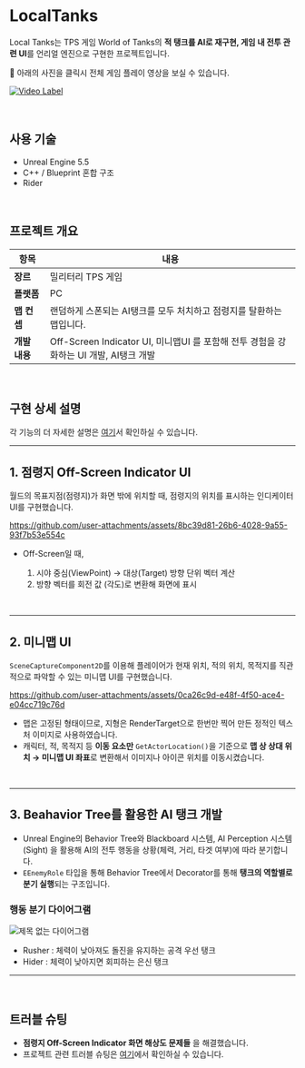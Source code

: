 # LocalTanks
Local Tanks는 TPS 게임 World of Tanks의 **적 탱크를 AI로 재구현, 게임 내 전투 관련 UI**를 언리얼 엔진으로 구현한 프로젝트입니다.

🎥 아래의 사진을 클릭시 전체 게임 플레이 영상을 보실 수 있습니다.

[![Video Label](http://img.youtube.com/vi/QvqlY-0BTxU/0.jpg)](https://youtu.be/QvqlY-0BTxU)

<br>

## 사용 기술
- Unreal Engine 5.5
- C++ / Blueprint 혼합 구조
- Rider

<br>

## 프로젝트 개요
| 항목 | 내용 |
| --- | --- |
| **장르** | 밀리터리 TPS 게임 |
| **플랫폼** | PC |
| **맵 컨셉** | 랜덤하게 스폰되는 AI탱크를 모두 처치하고 점령지를 탈환하는 맵입니다. |
| **개발 내용** | Off-Screen Indicator UI, 미니맵UI 를 포함해 전투 경험을 강화하는 UI 개발, AI탱크 개발 |

<br>

## 구현 상세 설명
각 기능의 더 자세한 설명은 [여기](https://kimskye.notion.site/Local-Tanks-1ceb7f13b7a680dcb4eeccc7445a982a?pvs=74)서 확인하실 수 있습니다.

---

## 1. 점령지 Off-Screen Indicator UI 
월드의 목표지점(점령지)가 화면 밖에 위치할 때, 점령지의 위치를 표시하는 인디케이터 UI를 구현했습니다.

https://github.com/user-attachments/assets/8bc39d81-26b6-4028-9a55-93f7b53e554c


- Off-Screen일 때,
  
   1. 시야 중심(ViewPoint) → 대상(Target) 방향 단위 벡터 계산
   2. 방향 벡터를 회전 값 (각도)로 변환해 화면에 표시

<br>

---

## 2. 미니맵 UI
`SceneCaptureComponent2D`를 이용해 플레이어가 현재 위치, 적의 위치, 목적지를 직관적으로 파악할 수 있는 미니맵 UI를 구현했습니다.

https://github.com/user-attachments/assets/0ca26c9d-e48f-4f50-ace4-e04cc719c76d

- 맵은 고정된 형태이므로, 지형은 RenderTarget으로 한번만 찍어 만든 정적인 텍스처 이미지로 사용하였습니다.
- 캐릭터, 적, 목적지 등 **이동 요소만** `GetActorLocation()`을 기준으로 **맵 상 상대 위치 → 미니맵 UI 좌표**로 변환해서 이미지나 아이콘 위치를 이동시켰습니다.

<br>

---

## 3. Beahavior Tree를 활용한 AI 탱크 개발

- Unreal Engine의 Behavior Tree와 Blackboard 시스템, AI Perception 시스템(Sight) 을 활용해 AI의 전투 행동을 상황(체력, 거리, 타겟 여부)에 따라 분기합니다.
- `EEnemyRole` 타입을 통해 Behavior Tree에서 Decorator를 통해 **탱크의 역할별로 분기 실행**되는 구조입니다.

### 행동 분기 다이어그램

![제목 없는 다이어그램](https://github.com/user-attachments/assets/85c49509-cbf5-4614-b789-49f07fe39e33)

- Rusher : 체력이 낮아져도 돌진을 유지하는 공격 우선 탱크
- Hider : 체력이 낮아지면 회피하는 은신 탱크


---

<br>

## 트러블 슈팅
- **점령지 Off-Screen Indicator 화면 해상도 문제들** 을 해결했습니다.
- 프로젝트 관련 트러블 슈팅은 [여기](https://www.notion.so/kimskye/Local-Tanks-1ceb7f13b7a680dcb4eeccc7445a982a?source=copy_link#20bb7f13b7a6808c85e4f9d1e755f5bd)에서 확인하실 수 있습니다.
